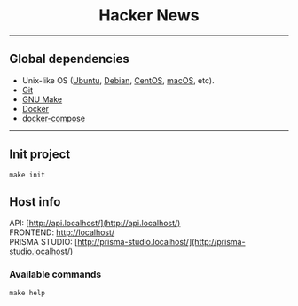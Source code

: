 <h1 align="center">Hacker News</h1>
<hr/>

## Global dependencies
- Unix-like OS ([Ubuntu](https://ubuntu.com/download), [Debian](https://www.debian.org/download), [CentOS](https://www.centos.org/download/), [macOS](https://www.apple.com/macos/),  etc).
- [Git](https://git-scm.com/downloads)
- [GNU Make](https://www.gnu.org/software/make/)
- [Docker](https://docs.docker.com/engine/install/)
- [docker-compose](https://docs.docker.com/compose/install/)
<hr/>

## Init project

```make init```

## Host info

API: [http://api.localhost/](http://api.localhost/)<br/>
FRONTEND: [http://localhost/](http://localhost/)<br/>
PRISMA STUDIO: [http://prisma-studio.localhost/](http://prisma-studio.localhost/)<br/>

### Available commands
```make help```
